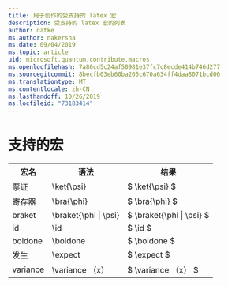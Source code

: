 ```yaml
---
title: 用于创作的受支持的 latex 宏
description: 受支持的 latex 宏的列表
author: natke
ms.author: nakersha
ms.date: 09/04/2019
ms.topic: article
uid: microsoft.quantum.contribute.macros
ms.openlocfilehash: 7a86cd5c24af50981e37fc7c8ecde414b746d277
ms.sourcegitcommit: 8becfb03eb60ba205c670a634ff4daa8071bcd06
ms.translationtype: MT
ms.contentlocale: zh-CN
ms.lasthandoff: 10/26/2019
ms.locfileid: "73183414"
---
```

# <a name="supported-macros"></a>支持的宏

<table>
<tr><th>宏名</th><th>语法</th><th>结果</th></tr>
<tr><td>票证</td><td>\ket{\psi}</td><td>$ \ket{\psi} $</td></tr>
<tr><td>寄存器</td><td>\bra{\phi}</td><td>$ \bra{\phi} $</td></tr>
<tr><td>braket</td><td>\braket{\phi | \psi}</td><td>$ \braket{\phi | \psi} $</td></tr>
<tr><td>id</td><td>\id</td><td>$ \id $</td></tr>
<tr><td>boldone</td><td>\boldone</td><td>$ \boldone $</td></tr>
<tr><td>发生</td><td>\expect</td><td>$ \expect $</td></tr>
<tr><td>variance</td><td>\variance （x）</td><td>$ \variance （x） $</td></tr>
</table>